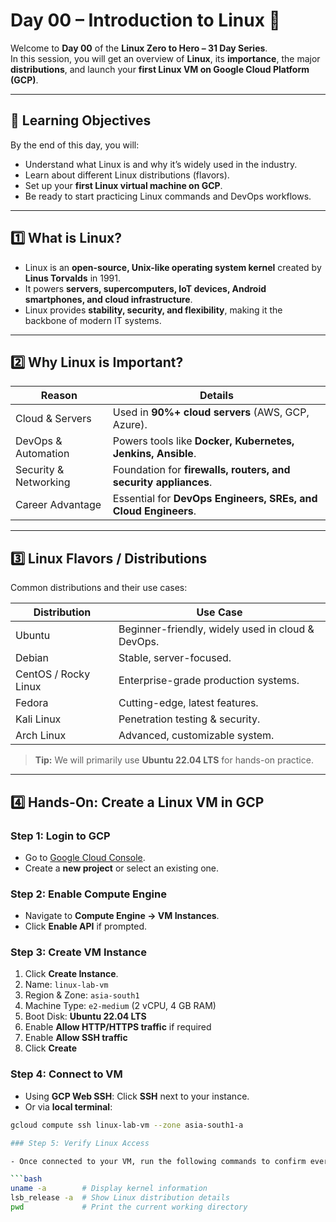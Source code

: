 # Day 00 – Introduction to Linux 🐧

Welcome to **Day 00** of the **Linux Zero to Hero – 31 Day Series**.  
In this session, you will get an overview of **Linux**, its **importance**, the major **distributions**, and launch your **first Linux VM on Google Cloud Platform (GCP)**.

---

## 📌 Learning Objectives
By the end of this day, you will:
- Understand what Linux is and why it’s widely used in the industry.
- Learn about different Linux distributions (flavors).
- Set up your **first Linux virtual machine on GCP**.
- Be ready to start practicing Linux commands and DevOps workflows.

---

## 1️⃣ What is Linux?
- Linux is an **open-source, Unix-like operating system kernel** created by **Linus Torvalds** in 1991.  
- It powers **servers, supercomputers, IoT devices, Android smartphones, and cloud infrastructure**.  
- Linux provides **stability, security, and flexibility**, making it the backbone of modern IT systems.

---

## 2️⃣ Why Linux is Important?
| Reason | Details |
|--------|---------|
| Cloud & Servers | Used in **90%+ cloud servers** (AWS, GCP, Azure). |
| DevOps & Automation | Powers tools like **Docker, Kubernetes, Jenkins, Ansible**. |
| Security & Networking | Foundation for **firewalls, routers, and security appliances**. |
| Career Advantage | Essential for **DevOps Engineers, SREs, and Cloud Engineers**. |

---

## 3️⃣ Linux Flavors / Distributions
Common distributions and their use cases:  

| Distribution | Use Case |
|--------------|----------|
| Ubuntu | Beginner-friendly, widely used in cloud & DevOps. |
| Debian | Stable, server-focused. |
| CentOS / Rocky Linux | Enterprise-grade production systems. |
| Fedora | Cutting-edge, latest features. |
| Kali Linux | Penetration testing & security. |
| Arch Linux | Advanced, customizable system. |

> **Tip:** We will primarily use **Ubuntu 22.04 LTS** for hands-on practice.

---

## 4️⃣ Hands-On: Create a Linux VM in GCP

### Step 1: Login to GCP
- Go to [Google Cloud Console](https://console.cloud.google.com/).  
- Create a **new project** or select an existing one.

### Step 2: Enable Compute Engine
- Navigate to **Compute Engine → VM Instances**.  
- Click **Enable API** if prompted.

### Step 3: Create VM Instance
1. Click **Create Instance**.  
2. Name: `linux-lab-vm`  
3. Region & Zone: `asia-south1` 
4. Machine Type: `e2-medium` (2 vCPU, 4 GB RAM)  
5. Boot Disk: **Ubuntu 22.04 LTS**  
6. Enable **Allow HTTP/HTTPS traffic** if required
7. Enable **Allow SSH traffic**  
8. Click **Create**

### Step 4: Connect to VM
- Using **GCP Web SSH**: Click **SSH** next to your instance.  
- Or via **local terminal**:
```bash
gcloud compute ssh linux-lab-vm --zone asia-south1-a

### Step 5: Verify Linux Access

- Once connected to your VM, run the following commands to confirm everything is working:

```bash
uname -a        # Display kernel information
lsb_release -a  # Show Linux distribution details
pwd             # Print the current working directory
